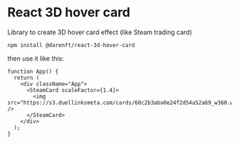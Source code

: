 # React 3D hover card

Library to create 3D hover card effect (like Steam trading card)

```
npm install @darenft/react-3d-hover-card
```

then use it like this:

```tsx
function App() {
  return (
    <div className="App">
      <SteamCard scaleFactor={1.4}>
        <img src="https://s3.duellinksmeta.com/cards/60c2b3aba0e24f2d54a52a69_w360.webp" />
      </SteamCard>
    </div>
  );
}
```
